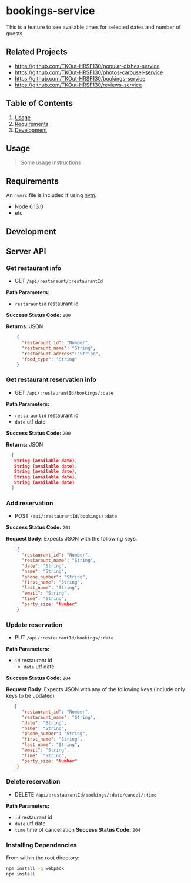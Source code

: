 
# bookings-service
This is a feature to see available times for selected dates and number of guests

## Related Projects

  - https://github.com/TKOut-HRSF130/popular-dishes-service
  - https://github.com/TKOut-HRSF130/photos-carousel-service
  - https://github.com/TKOut-HRSF130/bookings-service
  - https://github.com/TKOut-HRSF130/reviews-service

## Table of Contents

1. [Usage](#Usage)
1. [Requirements](#requirements)
1. [Development](#development)

## Usage

> Some usage instructions

## Requirements

An `nvmrc` file is included if using [nvm](https://github.com/creationix/nvm).

- Node 6.13.0
- etc

## Development
## Server API

### Get restaurant info
  * GET `/api/restaraunt/:restaurantId`

**Path Parameters:**
  * `restarauntid` restaurant id

**Success Status Code:** `200`

**Returns:** JSON

```json
    {
      "restaraunt_id": "Number",
      "restaraunt_name": "String",
      "restaraunt_address":"String",
      "food_type": "String"
    }
```

### Get restaurant reservation info
  * GET `/api/:restaurantId/bookings/:date`

**Path Parameters:**
  * `restarauntid` restaurant id
   * `date` utf date
  

**Success Status Code:** `200`

**Returns:** JSON

```json
  [
   String (available date),
   String (available date),
   String (available date),
   String (available date),
   String (available date)
  ]
```

### Add reservation
  * POST `/api/:restaurantId/bookings/:date`

**Success Status Code:** `201`

**Request Body**: Expects JSON with the following keys.

```json
    {
      "restaurant_id": "Number",
      "restaraunt_name": "String",
      "date": "String",
      "name": "String",
      "phone_number": "String",
      "first_name": "String",
      "last_name": "String",
      "email": "String",
      "time": "String",
      "party_size: "Number"
    }
```


### Update reservation
  * PUT `/api/:restaurantId/bookings/:date`

**Path Parameters:**
  * `id` restaurant id
    * `date` utf date

**Success Status Code:** `204`

**Request Body**: Expects JSON with any of the following keys (include only keys to be updated)

```json
   {
      "restaurant_id": "Number",
      "restaraunt_name": "String",
      "date": "String",
      "name": "String",
      "phone_number": "String",
      "first_name": "String",
      "last_name": "String",
      "email": "String",
      "time": "String",
      "party_size: "Number"
    }
```

### Delete reservation
  * DELETE `/api/:restaurantId/bookings/:date/cancel/:time`

**Path Parameters:**
  * `id` restaurant id
  * `date` utf date
  * `time` time of cancellation
**Success Status Code:** `204`

### Installing Dependencies

From within the root directory:

```sh
npm install -g webpack
npm install
```



